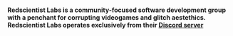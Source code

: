 #### Redscientist Labs is a community-focused software development group with a penchant for corrupting videogames and glitch aestethics. Redscientist Labs operates exclusively from their [Discord server](https://redscientist.com/RTC) 
